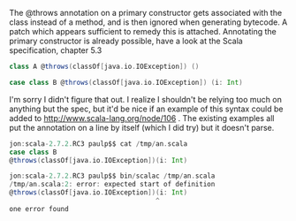 The @throws annotation on a primary constructor gets associated with the class instead of a method, and is then ignored when generating bytecode.  A patch which appears sufficient to remedy this is attached.
Annotating the primary constructor is already possible, have a look at the Scala specification, chapter 5.3

```scala
class A @throws(classOf[java.io.IOException]) ()

case class B @throws(classOf[java.io.IOException]) (i: Int)
```
I'm sorry I didn't figure that out.  I realize I shouldn't be relying too much on anything but the spec, but it'd be nice if an example of this syntax could be added to http://www.scala-lang.org/node/106 .  The existing examples all put the annotation on a line by itself (which I did try) but it doesn't parse.

```scala
jon:scala-2.7.2.RC3 paulp$$ cat /tmp/an.scala 
case class B 
@throws(classOf[java.io.IOException])(i: Int)

jon:scala-2.7.2.RC3 paulp$$ bin/scalac /tmp/an.scala 
/tmp/an.scala:2: error: expected start of definition
@throws(classOf[java.io.IOException])(i: Int)
                                     ^
one error found
```
